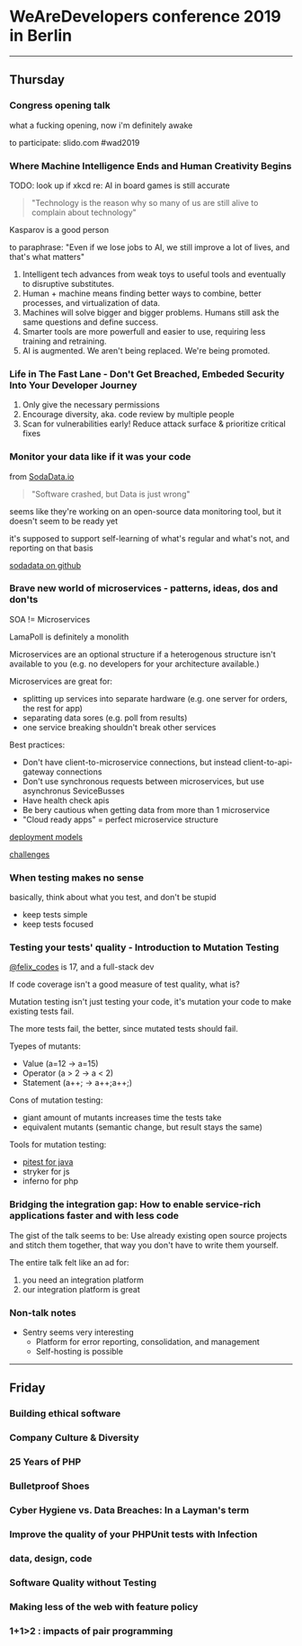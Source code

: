 # WeAreDevelopers conference 2019 in Berlin

---

## Thursday

### Congress opening talk

what a fucking opening, now i'm definitely awake

to participate: slido.com #wad2019

### Where Machine Intelligence Ends and Human Creativity Begins

TODO: look up if xkcd re: AI in board games is still accurate

> "Technology is the reason why so many of us are still alive to complain about technology"

Kasparov is a good person

to paraphrase: "Even if we lose jobs to AI, we still improve a lot of lives, and that's what matters"

1. Intelligent tech advances from weak toys to useful tools and eventually to disruptive substitutes.
2. Human + machine means finding better ways to combine, better processes, and virtualization of data.
3. Machines will solve bigger and bigger problems. Humans still ask the same questions and define success.
4. Smarter tools are more powerfull and easier to use, requiring less training and retraining.
5. AI is augmented. We aren't being replaced. We're being promoted.

### Life in The Fast Lane - Don't Get Breached, Embeded Security Into Your Developer Journey

1. Only give the necessary permissions
2. Encourage diversity, aka. code review by multiple people
3. Scan for vulnerabilities early! Reduce attack surface & prioritize critical fixes

### Monitor your data like if it was your code

from [SodaData.io](https://sodatata.io)

> "Software crashed, but Data is just wrong"

seems like they're working on an open-source data monitoring tool, but it doesn't seem to be ready yet

it's supposed to support self-learning of what's regular and what's not, and reporting on that basis

[sodadata on github](https://github.com/sodadata/)

### Brave new world of microservices - patterns, ideas, dos and don'ts

SOA != Microservices

LamaPoll is definitely a monolith

Microservices are an optional structure if a heterogenous structure isn't available to you
(e.g. no developers for your architecture available.)

Microservices are great for:
- splitting up services into separate hardware (e.g. one server for orders, the rest for app)
- separating data sores (e.g. poll from results)
- one service breaking shouldn't break other services

Best practices:
- Don't have client-to-microservice connections, but instead client-to-api-gateway connections
- Don't use synchronous requests between microservices, but use asynchronus SeviceBusses
- Have health check apis
- Be bery cautious when getting data from more than 1 microservice
- "Cloud ready apps" = perfect microservice structure

[deployment models](deployment_models.jpg)

[challenges](challenges.jpg)

### When testing makes no sense

basically, think about what you test, and don't be stupid

- keep tests simple
- keep tests focused

### Testing your tests' quality - Introduction to Mutation Testing

[@felix_codes](https://twitter.com/felix_codes) is 17, and a full-stack dev

If code coverage isn't a good measure of test quality, what is?

Mutation testing isn't just testing your code, it's mutation your code to make existing tests fail.

The more tests fail, the better, since mutated tests should fail.

Tyepes of mutants:
- Value (a=12 -> a=15)
- Operator (a > 2 -> a < 2)
- Statement (a++; -> a++;a++;)

Cons of mutation testing:
- giant amount of mutants increases time the tests take
- equivalent mutants (semantic change, but result stays the same)

Tools for mutation testing:
- [pitest for java](pitest.org)
- stryker for js
- inferno for php

### Bridging the integration gap: How to enable service-rich applications faster and with less code

The gist of the talk seems to be:
Use already existing open source projects and stitch them together, that way you don't have to write them yourself.

The entire talk felt like an ad for:
1. you need an integration platform
2. our integration platform is great

### Non-talk notes
- Sentry seems very interesting
    - Platform for error reporting, consolidation, and management
    - Self-hosting is possible

---

## Friday

### Building ethical software

### Company Culture & Diversity

### 25 Years of PHP

### Bulletproof Shoes

### Cyber Hygiene vs. Data Breaches: In a Layman's term

### Improve the quality of your PHPUnit tests with Infection

### data, design, code

### Software Quality without Testing

### Making less of the web with feature policy

### 1+1>2 : impacts of pair programming
